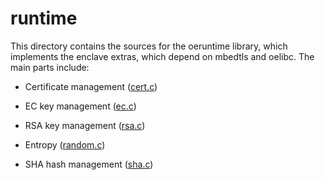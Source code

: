 runtime
=======

This directory contains the sources for the oeruntime library, which implements
the enclave extras, which depend on mbedtls and oelibc. The main parts include:

- Certificate management ([cert.c](cert.c))

- EC key management ([ec.c](ec.c))

- RSA key management ([rsa.c](rsa.c))

- Entropy ([random.c](random.c))

- SHA hash management ([sha.c](sha.c))

